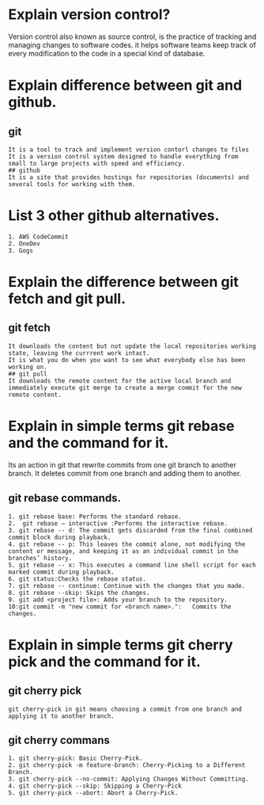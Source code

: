 # Explain version control?

Version control also known as source control, is the practice of tracking and managing changes to software codes. it helps software teams keep track of every modification to the code in a special kind of database.

# Explain difference between git and github.

 ## git
    It is a tool to track and implement version contorl changes to files
    It is a version control system designed to handle everything from small to large projects with speed and efficiency.
    ## github
    It is a site that provides hostings for repositories (documents) and several tools for working with them.
# List 3 other github alternatives.
    1. AWS CodeCommit
    2. OneDev
    3. Gogs

# Explain the difference between git fetch and git pull. 

 ## git fetch
    It downloads the content but not update the local repositories working state, leaving the currrent work intact.
    It is what you do when you want to see what everybody else has been working on.
    ## git pull
    It downloads the remote content for the active local branch and immediately execute git merge to create a merge commit for the new remote content.

# Explain in simple terms git rebase and the command for it.

Its an action in git that rewrite commits from one git branch to another branch. It deletes commit from one branch and adding them to another.
 ## git rebase commands.
    1. git rebase base: Performs the standard rebase.
    2.  git rebase – interactive :Performs the interactive rebase.
    3. git rebase -- d: The commit gets discarded from the final combined commit block during playback.
    4. git rebase -- p: This leaves the commit alone, not modifying the content or message, and keeping it as an individual commit in the branches’ history.
    5. git rebase -- x: This executes a command line shell script for each marked commit during playback.
    6. git status:Checks the rebase status.
    7. git rebase -- continue: Continue with the changes that you made.
    8. git rebase --skip: Skips the changes.
    9. git add <project file>: Adds your branch to the repository.
    10:git commit -m "new commit for <branch name>.":   Commits the changes. 
# Explain in simple terms git cherry pick and the command for it.
   ## git cherry pick
    git cherry-pick in git means choosing a commit from one branch and applying it to another branch.
   ## git cherry commans 
    1. git cherry-pick: Basic Cherry-Pick.
    2. git cherry-pick -m feature-branch: Cherry-Picking to a Different Branch.
    3. git cherry-pick --no-commit: Applying Changes Without Committing.
    4. git cherry-pick --skip: Skipping a Cherry-Pick
    5. git cherry-pick --abort: Abort a Cherry-Pick. 
       
